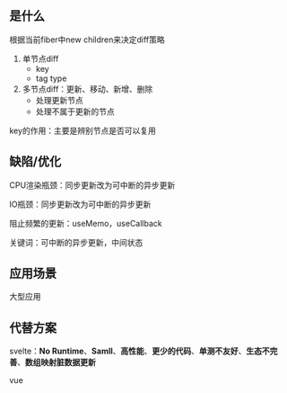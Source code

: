 ## <a id="whatis">是什么</a>
根据当前fiber中new children来决定diff策略

1. 单节点diff
   - key
   - tag type
2. 多节点diff：更新、移动、新增、删除
   - 处理更新节点
   - 处理不属于更新的节点

key的作用：主要是辨别节点是否可以复用

## <a id="issue">缺陷/优化</a>

CPU渲染瓶颈：同步更新改为可中断的异步更新

IO瓶颈：同步更新改为可中断的异步更新

阻止频繁的更新：useMemo，useCallback

关键词：可中断的异步更新，中间状态

## <a id="scenario">应用场景</a>

大型应用

## <a id="replacement">代替方案</a>

svelte：**No Runtime**、**Samll**、**高性能**、**更少的代码**、**单测不友好**、**生态不完善**、**数组映射脏数据更新**

vue

